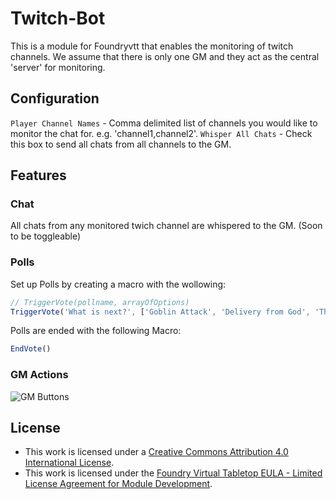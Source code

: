 # Twitch-Bot #
This is a module for Foundryvtt that enables the monitoring of twitch channels. We assume that there is only one GM and they act as the central 'server' for monitoring.

## Configuration ##
`Player Channel Names` - Comma delimited list of channels you would like to monitor the chat for. e.g. 'channel1,channel2'.
`Whisper All Chats` - Check this box to send all chats from all channels to the GM.

## Features ##
### Chat
All chats from any monitored twich channel are whispered to the GM. (Soon to be toggleable)

### Polls
Set up Polls by creating a macro with the wollowing:
``` Javascript
// TriggerVote(pollname, arrayOfOptions)
TriggerVote('What is next?', ['Goblin Attack', 'Delivery from God', 'They All Argue for 20 mins'])
```

Polls are ended with the following Macro:
``` Javascript
EndVote()
```

### GM Actions
![GM Buttons](https://bitbucket.org/Melbz/foundryvtt-twitch-bot/raw/master/img/GM%20Buttons.jpg)


## License
- This work is licensed under a [Creative Commons Attribution 4.0 International License](https://creativecommons.org/licenses/by/4.0/legalcode).
- This work is licensed under the [Foundry Virtual Tabletop EULA - Limited License Agreement for Module Development](https://foundryvtt.com/article/license/).